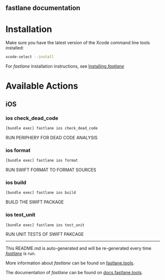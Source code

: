 fastlane documentation
----

# Installation

Make sure you have the latest version of the Xcode command line tools installed:

```sh
xcode-select --install
```

For _fastlane_ installation instructions, see [Installing _fastlane_](https://docs.fastlane.tools/#installing-fastlane)

# Available Actions

## iOS

### ios check_dead_code

```sh
[bundle exec] fastlane ios check_dead_code
```

RUN PERIPHERY FOR DEAD CODE ANALYSIS

### ios format

```sh
[bundle exec] fastlane ios format
```

RUN SWIFT FORMAT TO FORMAT SOURCES

### ios build

```sh
[bundle exec] fastlane ios build
```

BUILD THE SWIFT PACKAGE

### ios test_unit

```sh
[bundle exec] fastlane ios test_unit
```

RUN UNIT TESTS OF SWIFT PAKCAGE

----

This README.md is auto-generated and will be re-generated every time [_fastlane_](https://fastlane.tools) is run.

More information about _fastlane_ can be found on [fastlane.tools](https://fastlane.tools).

The documentation of _fastlane_ can be found on [docs.fastlane.tools](https://docs.fastlane.tools).
